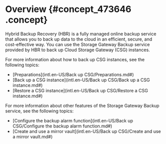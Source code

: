 # Overview {#concept_473646 .concept}

Hybrid Backup Recovery \(HBR\) is a fully managed online backup service that allows you to back up data to the cloud in an efficient, secure, and cost-effective way. You can use the Storage Gateway Backup service provided by HBR to back up Cloud Storage Gateway \(CSG\) instances.

For more information about how to back up CSG instances, see the following topics:

-   [Preparations](intl.en-US/Back up CSG/Preparations.md#)
-   [Back up a CSG instance](intl.en-US/Back up CSG/Back up a CSG instance.md#)
-   [Restore a CSG instance](intl.en-US/Back up CSG/Restore a CSG instance.md#)

For more information about other features of the Storage Gateway Backup service, see the following topics:

-   [Configure the backup alarm function](intl.en-US/Back up CSG/Configure the backup alarm function.md#)
-   [Create and use a mirror vault](intl.en-US/Back up CSG/Create and use a mirror vault.md#)


